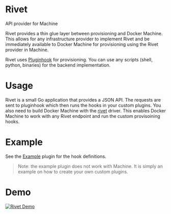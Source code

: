 # Rivet
API provider for Machine

Rivet provides a thin glue layer between provisioning and Docker Machine.  This
allows for any infrastructure provider to implement Rivet and be immediately
available to Docker Machine for provisioning using the Rivet provider in Machine.

Rivet uses [Pluginhook](https://github.com/progrium/pluginhook) for
provisioning.  You can use any scripts (shell, python, binaries) for the backend
implementation.

# Usage
Rivet is a small Go application that provides a JSON API.  The requests are
sent to pluginhook which then runs the hooks in your custom plugins.  You also
need to build Docker Machine with the
[rivet](https://github.com/ehazlett/machine/tree/driver-rivet) driver.  This
enables Docker Machine to work with any Rivet endpoint and run the custom
provisoining hooks.

# Example
See the [Example](https://github.com/ehazlett/rivet/tree/master/rivet/hooks)
plugin for the hook definitions.

> Note: the example plugin does not work with Machine.  It is simply an example
on how to create your own custom plugins.

# Demo
[![Rivet Demo](http://img.youtube.com/vi/kDqW1wEMRw4/0.jpg)](http://www.youtube.com/watch?v=kDqW1wEMRw4)
